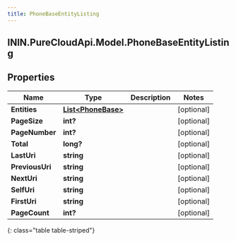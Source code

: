 ```yaml
---
title: PhoneBaseEntityListing
---
```

## ININ.PureCloudApi.Model.PhoneBaseEntityListing

## Properties

|Name | Type | Description | Notes|
|------------ | ------------- | ------------- | -------------|
| **Entities** | [**List&lt;PhoneBase&gt;**](PhoneBase.html) |  | [optional] |
| **PageSize** | **int?** |  | [optional] |
| **PageNumber** | **int?** |  | [optional] |
| **Total** | **long?** |  | [optional] |
| **LastUri** | **string** |  | [optional] |
| **PreviousUri** | **string** |  | [optional] |
| **NextUri** | **string** |  | [optional] |
| **SelfUri** | **string** |  | [optional] |
| **FirstUri** | **string** |  | [optional] |
| **PageCount** | **int?** |  | [optional] |
{: class="table table-striped"}


